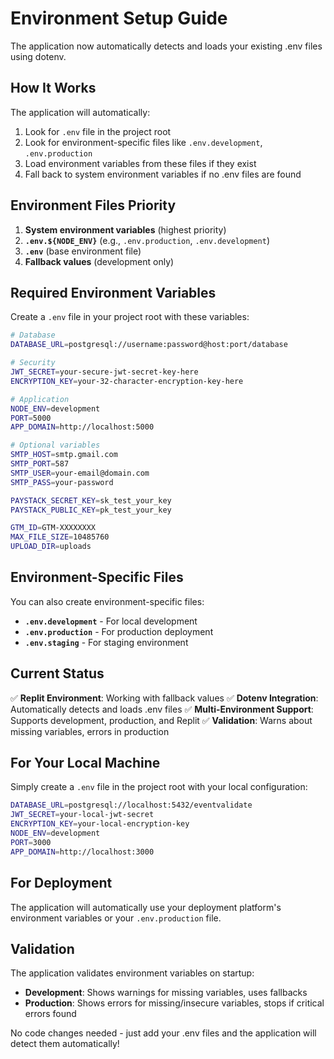 # Environment Setup Guide

The application now automatically detects and loads your existing .env files using dotenv.

## How It Works

The application will automatically:
1. Look for `.env` file in the project root
2. Look for environment-specific files like `.env.development`, `.env.production`
3. Load environment variables from these files if they exist
4. Fall back to system environment variables if no .env files are found

## Environment Files Priority

1. **System environment variables** (highest priority)
2. **`.env.${NODE_ENV}`** (e.g., `.env.production`, `.env.development`)  
3. **`.env`** (base environment file)
4. **Fallback values** (development only)

## Required Environment Variables

Create a `.env` file in your project root with these variables:

```bash
# Database
DATABASE_URL=postgresql://username:password@host:port/database

# Security
JWT_SECRET=your-secure-jwt-secret-key-here
ENCRYPTION_KEY=your-32-character-encryption-key-here

# Application
NODE_ENV=development
PORT=5000
APP_DOMAIN=http://localhost:5000

# Optional variables
SMTP_HOST=smtp.gmail.com
SMTP_PORT=587
SMTP_USER=your-email@domain.com
SMTP_PASS=your-password

PAYSTACK_SECRET_KEY=sk_test_your_key
PAYSTACK_PUBLIC_KEY=pk_test_your_key

GTM_ID=GTM-XXXXXXXX
MAX_FILE_SIZE=10485760
UPLOAD_DIR=uploads
```

## Environment-Specific Files

You can also create environment-specific files:

- **`.env.development`** - For local development
- **`.env.production`** - For production deployment
- **`.env.staging`** - For staging environment

## Current Status

✅ **Replit Environment**: Working with fallback values
✅ **Dotenv Integration**: Automatically detects and loads .env files
✅ **Multi-Environment Support**: Supports development, production, and Replit
✅ **Validation**: Warns about missing variables, errors in production

## For Your Local Machine

Simply create a `.env` file in the project root with your local configuration:

```bash
DATABASE_URL=postgresql://localhost:5432/eventvalidate
JWT_SECRET=your-local-jwt-secret
ENCRYPTION_KEY=your-local-encryption-key
NODE_ENV=development
PORT=3000
APP_DOMAIN=http://localhost:3000
```

## For Deployment

The application will automatically use your deployment platform's environment variables or your `.env.production` file.

## Validation

The application validates environment variables on startup:
- **Development**: Shows warnings for missing variables, uses fallbacks
- **Production**: Shows errors for missing/insecure variables, stops if critical errors found

No code changes needed - just add your .env files and the application will detect them automatically!